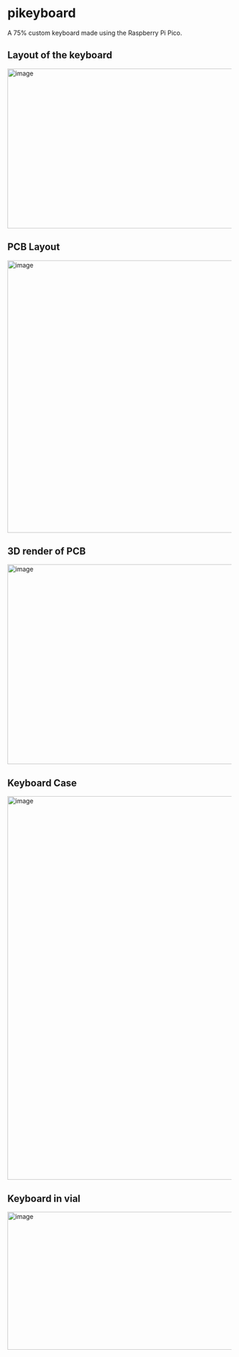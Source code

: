 # pikeyboard
A 75% custom keyboard made using the Raspberry Pi Pico.

## Layout of the keyboard
<img width="884" height="359" alt="image" src="https://github.com/user-attachments/assets/659f25e9-84cd-4025-b56f-d41a4c962cef" />

## PCB Layout
<img width="1578" height="612" alt="image" src="https://github.com/user-attachments/assets/6a1573b7-794a-43c9-8ba6-ec6cf8050047" />

## 3D render of PCB
<img width="987" height="449" alt="image" src="https://github.com/user-attachments/assets/43855b2f-e2ca-47ac-b25f-5abc976af2b9" />

## Keyboard Case
<img width="1615" height="862" alt="image" src="https://github.com/user-attachments/assets/e047e843-706e-412c-aeae-42b42fa65ec0" />

## Keyboard in vial
<img width="823" height="310" alt="image" src="https://github.com/user-attachments/assets/882b23ec-faf9-4ee1-8d21-e0f6d06d3594" />

